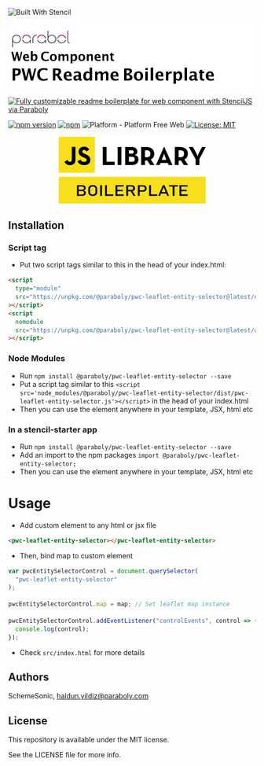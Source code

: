 ![Built With Stencil](https://img.shields.io/badge/-Built%20With%20Stencil-16161d.svg?logo=data%3Aimage%2Fsvg%2Bxml%3Bbase64%2CPD94bWwgdmVyc2lvbj0iMS4wIiBlbmNvZGluZz0idXRmLTgiPz4KPCEtLSBHZW5lcmF0b3I6IEFkb2JlIElsbHVzdHJhdG9yIDE5LjIuMSwgU1ZHIEV4cG9ydCBQbHVnLUluIC4gU1ZHIFZlcnNpb246IDYuMDAgQnVpbGQgMCkgIC0tPgo8c3ZnIHZlcnNpb249IjEuMSIgaWQ9IkxheWVyXzEiIHhtbG5zPSJodHRwOi8vd3d3LnczLm9yZy8yMDAwL3N2ZyIgeG1sbnM6eGxpbms9Imh0dHA6Ly93d3cudzMub3JnLzE5OTkveGxpbmsiIHg9IjBweCIgeT0iMHB4IgoJIHZpZXdCb3g9IjAgMCA1MTIgNTEyIiBzdHlsZT0iZW5hYmxlLWJhY2tncm91bmQ6bmV3IDAgMCA1MTIgNTEyOyIgeG1sOnNwYWNlPSJwcmVzZXJ2ZSI%2BCjxzdHlsZSB0eXBlPSJ0ZXh0L2NzcyI%2BCgkuc3Qwe2ZpbGw6I0ZGRkZGRjt9Cjwvc3R5bGU%2BCjxwYXRoIGNsYXNzPSJzdDAiIGQ9Ik00MjQuNywzNzMuOWMwLDM3LjYtNTUuMSw2OC42LTkyLjcsNjguNkgxODAuNGMtMzcuOSwwLTkyLjctMzAuNy05Mi43LTY4LjZ2LTMuNmgzMzYuOVYzNzMuOXoiLz4KPHBhdGggY2xhc3M9InN0MCIgZD0iTTQyNC43LDI5Mi4xSDE4MC40Yy0zNy42LDAtOTIuNy0zMS05Mi43LTY4LjZ2LTMuNkgzMzJjMzcuNiwwLDkyLjcsMzEsOTIuNyw2OC42VjI5Mi4xeiIvPgo8cGF0aCBjbGFzcz0ic3QwIiBkPSJNNDI0LjcsMTQxLjdIODcuN3YtMy42YzAtMzcuNiw1NC44LTY4LjYsOTIuNy02OC42SDMzMmMzNy45LDAsOTIuNywzMC43LDkyLjcsNjguNlYxNDEuN3oiLz4KPC9zdmc%2BCg%3D%3D&colorA=16161d&style=for-the-badge)

![WebComponent PWC README Boilerplate](https://raw.githubusercontent.com/paraboly/pwc-leaflet-entity-selector/master/assets/logo.png)

[![Fully customizable readme boilerplate for web component with StencilJS via Paraboly](https://img.shields.io/badge/-Fully%20customizable%20readme%20boilerplate%20for%20web%20component%20with%20StencilJS%20via%20Paraboly-lightgrey?style=for-the-badge)](https://github.com/Paraboly/pwc-leaflet-entity-selector)

[![npm version](https://img.shields.io/npm/v/@paraboly/pwc-leaflet-entity-selector.svg?style=for-the-badge)](https://www.npmjs.com/package/@paraboly/pwc-leaflet-entity-selector)
[![npm](https://img.shields.io/npm/dt/@paraboly/pwc-leaflet-entity-selector.svg?style=for-the-badge)](https://www.npmjs.com/package/@paraboly/pwc-leaflet-entity-selector)
![Platform - Platform Free Web](https://img.shields.io/badge/-Web%20%7C%20Platform%20Free-blue?style=for-the-badge)
[![License: MIT](https://img.shields.io/badge/License-MIT-green.svg?style=for-the-badge)](https://opensource.org/licenses/MIT)

<p align="center">
  <img alt="WebComponent PWC README Boilerplate"
        src="https://raw.githubusercontent.com/paraboly/pwc-leaflet-entity-selector/master/assets/Screenshots/JSLibraryBoilerplate.png" />
</p>

## Installation

### Script tag

- Put two script tags similar to this in the head of your index.html:

```html
<script
  type="module"
  src="https://unpkg.com/@paraboly/pwc-leaflet-entity-selector@latest/dist/pwc-leaflet-entity-selector/pwc-leaflet-entity-selector.esm.js"
></script>
<script
  nomodule
  src="https://unpkg.com/@paraboly/pwc-leaflet-entity-selector@latest/dist/pwc-leaflet-entity-selector/pwc-leaflet-entity-selector.js"
></script>
```

### Node Modules

- Run `npm install @paraboly/pwc-leaflet-entity-selector --save`
- Put a script tag similar to this `<script src='node_modules/@paraboly/pwc-leaflet-entity-selector/dist/pwc-leaflet-entity-selector.js'></script>` in the head of your index.html
- Then you can use the element anywhere in your template, JSX, html etc

### In a stencil-starter app

- Run `npm install @paraboly/pwc-leaflet-entity-selector --save`
- Add an import to the npm packages `import @paraboly/pwc-leaflet-entity-selector;`
- Then you can use the element anywhere in your template, JSX, html etc

# Usage

- Add custom element to any html or jsx file

```html
<pwc-leaflet-entity-selector></pwc-leaflet-entity-selector>
```

- Then, bind map to custom element

```js
var pwcEntitySelectorControl = document.querySelector(
  "pwc-leaflet-entity-selector"
);

pwcEntitySelectorControl.map = map; // Set leaflet map instance

pwcEntitySelectorControl.addEventListener("controlEvents", control => {
  console.log(control);
});
```

- Check `src/index.html` for more details

## Authors

SchemeSonic, haldun.yildiz@paraboly.com

## License

This repository is available under the MIT license.

See the LICENSE file for more info.
